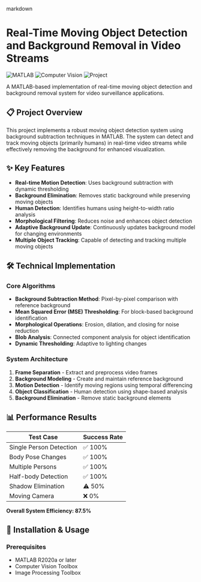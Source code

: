 markdown
# Real-Time Moving Object Detection and Background Removal in Video Streams

![MATLAB](https://img.shields.io/badge/MATLAB-R2020a%2B-blue)
![Computer Vision](https://img.shields.io/badge/Computer-Vision-green)
![Project](https://img.shields.io/badge/Project-Academic-orange)

A MATLAB-based implementation of real-time moving object detection and background removal system for video surveillance applications.

## 📋 Project Overview

This project implements a robust moving object detection system using background subtraction techniques in MATLAB. The system can detect and track moving objects (primarily humans) in real-time video streams while effectively removing the background for enhanced visualization.

## ✨ Key Features

- **Real-time Motion Detection**: Uses background subtraction with dynamic thresholding
- **Background Elimination**: Removes static background while preserving moving objects
- **Human Detection**: Identifies humans using height-to-width ratio analysis
- **Morphological Filtering**: Reduces noise and enhances object detection
- **Adaptive Background Update**: Continuously updates background model for changing environments
- **Multiple Object Tracking**: Capable of detecting and tracking multiple moving objects

## 🛠️ Technical Implementation

### Core Algorithms
- **Background Subtraction Method**: Pixel-by-pixel comparison with reference background
- **Mean Squared Error (MSE) Thresholding**: For block-based background identification
- **Morphological Operations**: Erosion, dilation, and closing for noise reduction
- **Blob Analysis**: Connected component analysis for object identification
- **Dynamic Thresholding**: Adaptive to lighting changes

### System Architecture
1. **Frame Separation** - Extract and preprocess video frames
2. **Background Modeling** - Create and maintain reference background
3. **Motion Detection** - Identify moving regions using temporal differencing
4. **Object Classification** - Human detection using shape-based analysis
5. **Background Elimination** - Remove static background elements

## 📊 Performance Results

| Test Case | Success Rate |
|-----------|-------------|
| Single Person Detection | ✅ 100% |
| Body Pose Changes | ✅ 100% |
| Multiple Persons | ✅ 100% |
| Half-body Detection | ✅ 100% |
| Shadow Elimination | ⚠️ 50% |
| Moving Camera | ❌ 0% |

**Overall System Efficiency: 87.5%**

## 🚀 Installation & Usage

### Prerequisites
- MATLAB R2020a or later
- Computer Vision Toolbox
- Image Processing Toolbox
